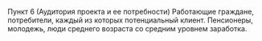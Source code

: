Пункт 6 (Аудитория проекта и ее потребности)
Работающие граждане, потребители, каждый из которых потенциальный клиент. Пенсионеры, молодежь, люди среднего возраста со средним уровнем заработка.